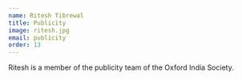 ```yaml
---
name: Ritesh Tibrewal
title: Publicity
image: ritesh.jpg
email: publicity
order: 13
---
```


Ritesh is a member of the publicity team of the Oxford India Society.

